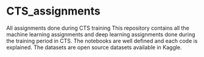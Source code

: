 # CTS_assignments
All assignments done during CTS training
This repository contains all the machine learning assignments and deep learning assignments done during the training period in CTS. The notebooks are well defined and each code is explained.
The datasets are open source datasets available in Kaggle.
